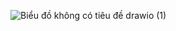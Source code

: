 
![Biểu đồ không có tiêu đề drawio (1)](https://github.com/QuangNam203/business-model/assets/142868734/52f3f9c7-6b42-416d-ba1f-0dbad9143b11)
